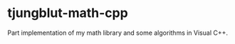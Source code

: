 tjungblut-math-cpp
==================

Part implementation of my math library and some algorithms in Visual C++.
